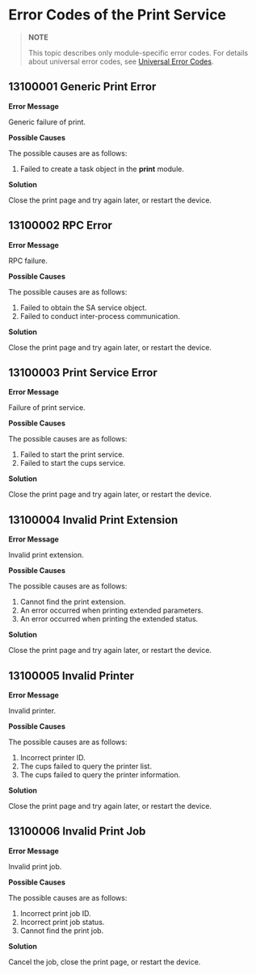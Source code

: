 # Error Codes of the Print Service

> **NOTE**
>
> This topic describes only module-specific error codes. For details about universal error codes, see [Universal Error Codes](../errorcode-universal.md).

## 13100001 Generic Print Error

**Error Message**

Generic failure of print.

**Possible Causes**

The possible causes are as follows:
1. Failed to create a task object in the **print** module.

**Solution**

Close the print page and try again later, or restart the device.

## 13100002 RPC Error

**Error Message**

RPC failure.

**Possible Causes**

The possible causes are as follows:
1. Failed to obtain the SA service object.
2. Failed to conduct inter-process communication.

**Solution**

Close the print page and try again later, or restart the device.

## 13100003 Print Service Error

**Error Message**

Failure of print service.

**Possible Causes**

The possible causes are as follows:
1. Failed to start the print service.
2. Failed to start the cups service.

**Solution**

Close the print page and try again later, or restart the device.

## 13100004 Invalid Print Extension

**Error Message**

Invalid print extension.

**Possible Causes**

The possible causes are as follows:
1. Cannot find the print extension.
2. An error occurred when printing extended parameters.
3. An error occurred when printing the extended status.

**Solution**

Close the print page and try again later, or restart the device.

## 13100005 Invalid Printer

**Error Message**

Invalid printer.

**Possible Causes**

The possible causes are as follows:
1. Incorrect printer ID.
2. The cups failed to query the printer list.
3. The cups failed to query the printer information.

**Solution**

Close the print page and try again later, or restart the device.

## 13100006 Invalid Print Job

**Error Message**

Invalid print job.

**Possible Causes**

The possible causes are as follows:
1. Incorrect print job ID.
2. Incorrect print job status.
3. Cannot find the print job.

**Solution**

Cancel the job, close the print page, or restart the device.
